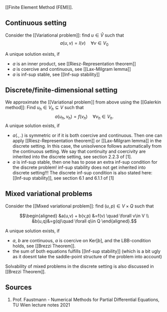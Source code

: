 [[Finite Element Method (FEM)]].

## Continuous setting
Consider the [[Variational problem]]: find $u\in \hat{V}$ such that 
$$a(u,v)=l(v) \quad \forall v\in V_0$$

A unique solution exists, if
- $a$ is an inner product, see [[Riesz-Representation theorem]]
- $a$ is coercive and continuous, see [[Lax-Milgram lemma]]
- $a$ is inf-sup stable, see [[Inf-sup stability]]


## Discrete/finite-dimensional setting
We approximate the [[Variational problem]] from above using the [[Galerkin method]]: Find $u_h \in V_h\subseteq V$ such that 
$$a(u_h,v_h)=f(v_h)\quad \forall v_h\in V_h.$$
A unique solution exists, if
- $a(.,.)$ is symmetric or if it is both coercive and continuous. Then one can apply [[Riesz-Representation theorem]] or [[Lax-Milgram lemma]] in the discrete setting. In this case, the unisolvence follows automatically from the continuous setting. We say that continuity and coercivity are inherited into the discrete setting, see section 2.2.3 of [1].
- $a$ is inf-sup stable, then one has to pose an extra inf-sup condition for the discrete problem! inf-sup stability does not get inherited into discrete setting!!! The discrete inf-sup condition is also stated here: [[Inf-sup stability]], see section 6.1 and 6.1.1 of [1]


## Mixed variational problems
Consider the [[Mixed variational problem]]: find $(u,p)\in V\times Q$ such that 

$$\begin{aligned}
&a(u,v) + b(v,p) &=f(v) \quad \forall v\in V \\
&b(u,q)&=g(q)\quad \forall q\in Q
\end{aligned}.$$

A unique solution exists, if
- $a$, $b$ are continuous, $a$ is coercive on $\text{Ker}[b]$, and the LBB-condition holds, see [[Brezzi Theorem]].
- the sum of both equations fulfills [[Inf-sup stability]] (which is a bit ugly as it doesnt take the saddle-point structure of the problem into account)

Solvability of mixed problems in the discrete setting is also discussed in [[Brezzi Theorem]].


## Sources
1. Prof. Faustmann - Numerical Methods for Partial Differential Equations, TU Wien lecture notes 2021
